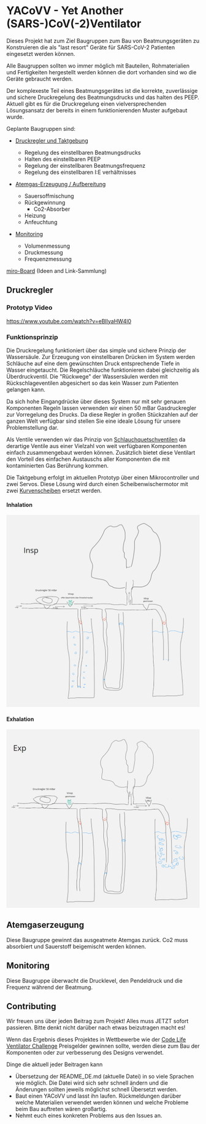 # YACoVV - Yet Another (SARS-)CoV(-2)Ventilator

Dieses Projekt hat zum Ziel Baugruppen zum Bau von Beatmungsgeräten zu Konstruieren die als "last resort" Geräte für SARS-CoV-2 Patienten eingesetzt werden können.

Alle Baugruppen sollten wo immer möglich mit Bauteilen, Rohmaterialien und Fertigkeiten hergestellt werden können die dort vorhanden sind wo die Geräte gebraucht werden.

Der komplexeste Teil eines Beatmungsgerätes ist die korrekte, zuverlässige und sichere Druckregelung des Beatmungsdrucks und das halten des PEEP. Aktuell gibt es für die Druckregelung einen vielversprechenden Lösungsansatz der bereits in einem funktionierenden Muster aufgebaut wurde.

Geplante Baugruppen sind:

- [Druckregler und Taktgebung](#Druckregler)
    - Regelung des einstellbaren Beatmungsdrucks
    - Halten des einstellbaren PEEP
    - Regelung der einstellbaren Beatmungsfrequenz
    - Regelung des einstellbaren I:E verhältnisses

- [Atemgas-Erzeugung / Aufbereitung](#Atemgaserzeugung)
    - Sauersoffmischung
    - Rückgewinnung
        - Co2-Absorber
    - Heizung
    - Anfeuchtung
- [Monitoring](#Monitoring)
    - Volumenmessung
    - Druckmessung
    - Frequenzmessung

[miro-Board](https://miro.com/app/board/o9J_kuxCsRI=/) (Ideen and Link-Sammlung)

## Druckregler
### Prototyp Video
https://www.youtube.com/watch?v=eBIlyaHW4l0
### Funktionsprinzip

Die Druckregelung funktioniert über das simple und sichere Prinzip der Wassersäule. Zur Erzeugung von einstellbaren Drücken im System werden Schläuche auf eine dem gewünschten Druck entsprechende Tiefe in Wasser eingetaucht. Die Regelschläuche funktionieren dabei gleichzeitig als Überdruckventil. Die "Rückwege" der Wassersäulen werden mit Rückschlageventilen abgesichert so das kein Wasser zum Patienten gelangen kann.

Da sich hohe Eingangdrücke über dieses System nur mit sehr genauen Komponenten Regeln lassen verwenden wir einen 50 mBar Gasdruckregler zur Vorregelung des Drucks. Da diese Regler in großen Stückzahlen auf der ganzen Welt verfügbar sind stellen Sie eine ideale Lösung für unsere Problemstellung dar.

Als Ventile verwenden wir das Prinzip von [Schlauchquetschventilen](https://www.ako-armaturen.de/produkte/mechanische-schlauchquetschventile.html) da derartige Ventile aus einer Vielzahl von weit verfügbaren Komponenten einfach zusammengebaut werden können. Zusätzlich bietet diese Ventilart den Vorteil des einfachen Austauschs aller Komponenten die mit kontaminierten Gas Berührung kommen.

Die Taktgebung erfolgt im aktuellen Prototyp über einen Mikrocontroller und zwei Servos. Diese Lösung wird durch einen Scheibenwischermotor mit zwei [Kurvenscheiben](https://de.wikipedia.org/wiki/Kurvenscheibe) ersetzt werden.

#### Inhalation
![inhalation](img/insp.png)
#### Exhalation
![exhalation](img/exp.png)

## Atemgaserzeugung
Diese Baugruppe gewinnt das ausgeatmete Atemgas zurück. Co2 muss absorbiert und Sauerstoff beigemischt werden können.

## Monitoring
Diese Baugruppe überwacht die Drucklevel, den Pendeldruck und die Frequenz während der Beatmung.

## Contributing
Wir freuen uns über jeden Beitrag zum Projekt! Alles muss JETZT sofort passieren. Bitte denkt nicht darüber nach etwas beizutragen macht es!

Wenn das Ergebnis dieses Projektes in Wettbewerbe wie der [Code Life Ventilator Challenge](https://www.agorize.com/en/challenges/code-life-challenge?lang=en) Preisgelder gewinnen sollte, werden diese zum Bau der Komponenten oder zur verbesserung des Designs verwendet.

Dinge die aktuell jeder Beitragen kann

- Übersetzung der README_DE.md (aktuelle Datei) in so viele Sprachen wie möglich. Die Datei wird sich sehr schnell ändern und die Änderungen sollten jeweils möglichst schnell Übersetzt werden.
- Baut einen YACoVV und lasst ihn laufen. Rückmeldungen darüber welche Materialien verwendet werden können und welche Probleme beim Bau auftreten wären großartig.
- Nehmt euch eines konkreten Problems aus den Issues an.